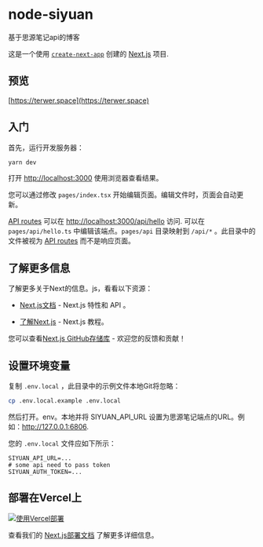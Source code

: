 # node-siyuan

基于思源笔记api的博客

这是一个使用 [`create-next-app`](https://github.com/vercel/next.js/tree/canary/packages/create-next-app) 创建的 [Next.js](https://nextjs.org/) 项目.

## 预览

[https://terwer.space](https://terwer.space)

## 入门

首先，运行开发服务器：

```bash
yarn dev
```

打开 [http://localhost:3000](http://localhost:3000) 使用浏览器查看结果。

您可以通过修改 `pages/index.tsx` 开始编辑页面。编辑文件时，页面会自动更新。

[API routes](https://nextjs.org/docs/api-routes/introduction) 可以在 [http://localhost:3000/api/hello](http://localhost:3000/api/hello) 访问. 可以在 `pages/api/hello.ts` 中编辑该端点。`pages/api` 目录映射到 `/api/*` 。此目录中的文件被视为 [API routes](https://nextjs.org/docs/api-routes/introduction) 而不是响应页面。

## 了解更多信息

了解更多关于Next的信息。js，看看以下资源：

- [Next.js文档](https://nextjs.org/docs) - Next.js 特性和 API 。

- [了解Next.js](https://nextjs.org/learn) - Next.js 教程。

您可以查看[Next.js GitHub存储库](https://github.com/vercel/next.js/) - 欢迎您的反馈和贡献！

## 设置环境变量

复制 `.env.local` ，此目录中的示例文件本地Git将忽略：

```bash
cp .env.local.example .env.local
```

然后打开。env。本地并将 SIYUAN_API_URL 设置为思源笔记端点的URL。例如：http://127.0.0.1:6806.

您的 `.env.local` 文件应如下所示：

```
SIYUAN_API_URL=...
# some api need to pass token
SIYUAN_AUTH_TOKEN=...
```

## 部署在Vercel上

[![使用Vercel部署](https://vercel.com/button)](https://vercel.com/new/git/external?repository-url=https://github.com/terwer/node-siyuan/tree/main&project-name=node-siyuan&repository-name=node-siyuan&env=SIYUAN_API_URL,SIYUAN_TOKEN&envDescription=Required%20to%20connect%20the%20app%20with%20siyuan-note)

查看我们的 [Next.js部署文档](https://nextjs.org/docs/deployment) 了解更多详细信息。